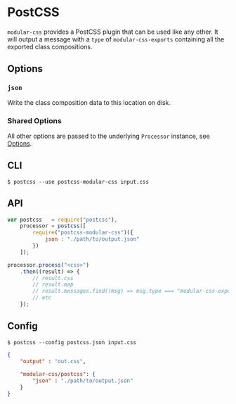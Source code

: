 # PostCSS

`modular-css` provides a PostCSS plugin that can be used like any other. It will output a message with a `type` of `modular-css-exports` containing all the exported class compositions.

## Options

### `json`

Write the class composition data to this location on disk.

### Shared Options

All other options are passed to the underlying `Processor` instance, see [Options](api.md#processor-options).

## CLI

```
$ postcss --use postcss-modular-css input.css
```

## API

```js
var postcss   = require("postcss"),
    processor = postcss([
        require("postcss-modular-css")({
            json : "./path/to/output.json"
        })
    ]);

processor.process("<css>")
    .then((result) => {
        // result.css
        // result.map
        // result.messages.find((msg) => msg.type === "modular-css-exports")
        // etc
    });
```

## Config

```
$ postcss --config postcss.json input.css
```

```json
{
    "output" : "out.css",
    
    "modular-css/postcss": {
        "json" : "./path/to/output.json"
    }
}
```
